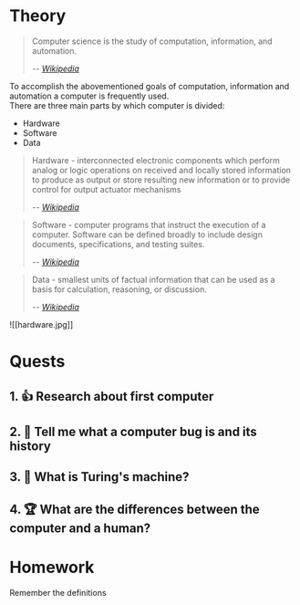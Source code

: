# Theory

> Computer science is the study of computation, information, and automation. 
>
> -- <cite>[Wikipedia](https://en.wikipedia.org/wiki/Computer_science)</cite>

To accomplish the abovementioned goals of computation, information and automation a computer is frequently used. <br>
There are three main parts by which computer is divided:
- Hardware
- Software
- Data

> Hardware - interconnected electronic components which perform analog or logic operations on received and locally stored information to produce as output or store resulting new information or to provide control for output actuator mechanisms 
>
> -- <cite> [Wikipedia](https://en.wikipedia.org/wiki/Electronic_hardware) </cite>

> Software - computer programs that instruct the execution of a computer. Software can be defined broadly to include design documents, specifications, and testing suites.
>
> -- <cite> [Wikipedia](https://en.wikipedia.org/wiki/Software) </cite>

> Data - smallest units of factual information that can be used as a basis for calculation, reasoning, or discussion.
>
> -- <cite> [Wikipedia](https://en.wikipedia.org/wiki/Data) </cite>

![[hardware.jpg]]

# Quests

## 1. 👍  Research about first computer
## 2. 🔑 Tell me what a computer bug is and its history
## 3. 🏅️ What is Turing's machine?
## 4. 🏆 What are the differences between the computer and a human?

# Homework
Remember the definitions